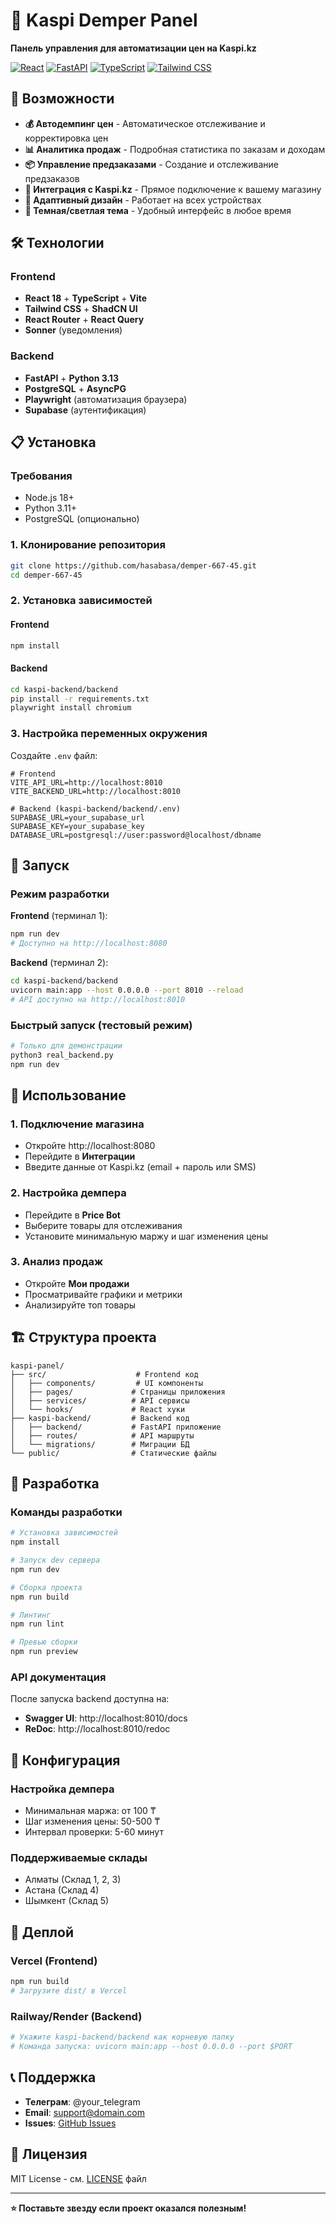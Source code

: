 # 🏪 Kaspi Demper Panel

**Панель управления для автоматизации цен на Kaspi.kz**

[![React](https://img.shields.io/badge/React-18.x-blue.svg)](https://reactjs.org/)
[![FastAPI](https://img.shields.io/badge/FastAPI-0.115-green.svg)](https://fastapi.tiangolo.com/)
[![TypeScript](https://img.shields.io/badge/TypeScript-5.x-blue.svg)](https://www.typescriptlang.org/)
[![Tailwind CSS](https://img.shields.io/badge/TailwindCSS-3.x-cyan.svg)](https://tailwindcss.com/)

## 🚀 Возможности

- **💰 Автодемпинг цен** - Автоматическое отслеживание и корректировка цен
- **📊 Аналитика продаж** - Подробная статистика по заказам и доходам
- **📦 Управление предзаказами** - Создание и отслеживание предзаказов
- **🔗 Интеграция с Kaspi.kz** - Прямое подключение к вашему магазину
- **📱 Адаптивный дизайн** - Работает на всех устройствах
- **🌙 Темная/светлая тема** - Удобный интерфейс в любое время

## 🛠 Технологии

### Frontend
- **React 18** + **TypeScript** + **Vite**
- **Tailwind CSS** + **ShadCN UI** 
- **React Router** + **React Query**
- **Sonner** (уведомления)

### Backend  
- **FastAPI** + **Python 3.13**
- **PostgreSQL** + **AsyncPG**
- **Playwright** (автоматизация браузера)
- **Supabase** (аутентификация)

## 📋 Установка

### Требования
- Node.js 18+
- Python 3.11+
- PostgreSQL (опционально)

### 1. Клонирование репозитория
```bash
git clone https://github.com/hasabasa/demper-667-45.git
cd demper-667-45
```

### 2. Установка зависимостей

#### Frontend
```bash
npm install
```

#### Backend
```bash
cd kaspi-backend/backend
pip install -r requirements.txt
playwright install chromium
```

### 3. Настройка переменных окружения

Создайте `.env` файл:
```env
# Frontend
VITE_API_URL=http://localhost:8010
VITE_BACKEND_URL=http://localhost:8010

# Backend (kaspi-backend/backend/.env)
SUPABASE_URL=your_supabase_url
SUPABASE_KEY=your_supabase_key
DATABASE_URL=postgresql://user:password@localhost/dbname
```

## 🚦 Запуск

### Режим разработки

**Frontend** (терминал 1):
```bash
npm run dev
# Доступно на http://localhost:8080
```

**Backend** (терминал 2):
```bash
cd kaspi-backend/backend
uvicorn main:app --host 0.0.0.0 --port 8010 --reload
# API доступно на http://localhost:8010
```

### Быстрый запуск (тестовый режим)
```bash
# Только для демонстрации
python3 real_backend.py
npm run dev
```

## 📱 Использование

### 1. Подключение магазина
- Откройте http://localhost:8080
- Перейдите в **Интеграции**
- Введите данные от Kaspi.kz (email + пароль или SMS)

### 2. Настройка демпера
- Перейдите в **Price Bot**
- Выберите товары для отслеживания
- Установите минимальную маржу и шаг изменения цены

### 3. Анализ продаж
- Откройте **Мои продажи**
- Просматривайте графики и метрики
- Анализируйте топ товары

## 🏗 Структура проекта

```
kaspi-panel/
├── src/                    # Frontend код
│   ├── components/         # UI компоненты
│   ├── pages/             # Страницы приложения
│   ├── services/          # API сервисы
│   └── hooks/             # React хуки
├── kaspi-backend/         # Backend код
│   ├── backend/           # FastAPI приложение
│   ├── routes/            # API маршруты
│   └── migrations/        # Миграции БД
└── public/                # Статические файлы
```

## 🤝 Разработка

### Команды разработки
```bash
# Установка зависимостей
npm install

# Запуск dev сервера
npm run dev

# Сборка проекта
npm run build

# Линтинг
npm run lint

# Превью сборки
npm run preview
```

### API документация
После запуска backend доступна на:
- **Swagger UI**: http://localhost:8010/docs
- **ReDoc**: http://localhost:8010/redoc

## 🔧 Конфигурация

### Настройка демпера
- Минимальная маржа: от 100 ₸
- Шаг изменения цены: 50-500 ₸
- Интервал проверки: 5-60 минут

### Поддерживаемые склады
- Алматы (Склад 1, 2, 3)
- Астана (Склад 4)
- Шымкент (Склад 5)

## 🚀 Деплой

### Vercel (Frontend)
```bash
npm run build
# Загрузите dist/ в Vercel
```

### Railway/Render (Backend)
```bash
# Укажите kaspi-backend/backend как корневую папку
# Команда запуска: uvicorn main:app --host 0.0.0.0 --port $PORT
```

## 📞 Поддержка

- **Телеграм**: @your_telegram
- **Email**: support@domain.com
- **Issues**: [GitHub Issues](https://github.com/hasabasa/demper-667-45/issues)

## 📄 Лицензия

MIT License - см. [LICENSE](LICENSE) файл

---

**⭐ Поставьте звезду если проект оказался полезным!**